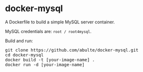 # docker-mysql

A Dockerfile to build a simple MySQL server container.

MySQL credentials are: `root / root4mysql`.

Build and run:
<pre>
git clone https://github.com/abulte/docker-mysql.git
cd docker-mysql
docker build -t [your-image-name] .
docker run -d [your-image-name] 
</pre>